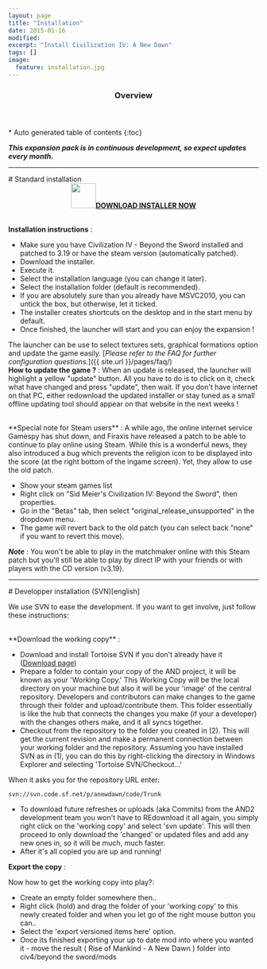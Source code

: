 ```yaml
---
layout: page
title: "Installation"
date: 2015-01-16
modified:
excerpt: "Install Civilization IV: A New Dawn"
tags: []
image:
  feature: installation.jpg
---
```


<section id="table-of-contents" class="toc">
  <header>
    <h3>Overview</h3>
  </header>
<div id="drawer" markdown="1">
*  Auto generated table of contents
{:toc}
</div>
</section><!-- /#table-of-contents -->


_**This expansion pack is in continuous development, so expect updates every month.**_

<hr>
# Standard installation

<center><a href="http://sourceforge.net/projects/anewdawn/files/latest/download?source=files"><img src="{{ site.url }}/images/download_small_green.jpg" width="50"  height="50" border="0" /><strong>DOWNLOAD INSTALLER NOW</strong></a></center>
  <br>

**Installation instructions**
: 

- Make sure you have Civilization IV - Beyond the Sword installed and patched to 3.19 or have the steam version (automatically patched).
- Download the installer.
- Execute it.
- Select the installation language (you can change it later).
- Select the installation folder (default is recommended).
- If you are absolutely sure than you already have MSVC2010, you can untick the box, but otherwise, let it ticked.
- The installer creates shortcuts on the desktop and in the start menu by default.
- Once finished, the launcher will start and you can enjoy the expansion !

The launcher can be use to select textures sets, graphical formations option and update the game easily. [_Please refer to the FAQ for further configuration questions._]({{ site.url }}/pages/faq/)
 <br>
**How to update the game ?**
: When an update is released, the launcher will highlight a yellow "update" button. All you have to do is to click on it, check what have changed and press "update", then wait.
If you don't have internet on that PC, either redownload the updated installer or stay tuned as a small offline updating tool should appear on that website in the next weeks !

 <br>
**Special note for Steam users**
: A while ago, the online internet service Gamespy has shut down, and Firaxis have released a patch to be able to continue to play online using Steam. While this is a wonderful news, they also introduced a bug which prevents the religion icon to be displayed into the score (at the right bottom of the ingame screen). Yet, they allow to use the old patch.

- Show your steam games list
- Right click on "Sid Meier's Civilization IV: Beyond the Sword", then properties.
- Go in the "Betas" tab, then select "original_release_unsupported" in the dropdown menu.
- The game will revert back to the old patch (you can select back "none" if you want to revert this move).

_**Note**_ : You won't be able to play in the matchmaker online with this Steam patch but you'll still be able to play by direct IP with your friends or with players with the CD version (v3.19).

<hr>
# Developper installation (SVN)[english]

We use SVN to ease the development. If you want to get involve, just follow these instructions:

 <br>
**Download the working copy**
:

- Download and install Tortoise SVN if you don't already have it ([Download page](http://tortoisesvn.net/downloads.html))
- Prepare a folder to contain your copy of the AND project, it will be known as your 'Working Copy.' This Working Copy will be the local directory on your machine but also it will be your 'image' of the central repository. Developers and contributors can make changes to the game through their folder and upload/contribute them. This folder essentially is like the hub that connects the changes you make (if your a developer) with the changes others make, and it all syncs together.
- Checkout from the repository to the folder you created in (2). This will get the current revision and make a permanent connection between your working folder and the repository. Assuming you have installed SVN as in (1), you can do this by right-clicking the directory in Windows Explorer and selecting 'Tortoise SVN/Checkout...'

When it asks you for the repository URL enter:

`svn://svn.code.sf.net/p/anewdawn/code/Trunk`

- To download future refreshes or uploads (aka Commits) from the AND2 development team you won't have to REdownload it all again, you simply right click on the 'working copy' and select 'svn update'. This will then proceed to only download the 'changed' or updated files and add any new ones in, so it will be much, much faster.
- After it's all copied you are up and running!

**Export the copy**
:

Now how to get the working copy into play?:

- Create an empty folder somewhere then..
- Right click (hold) and drag the folder of your 'working copy' to this newly created folder and when you let go of the right mouse button you can..
- Select the 'export versioned items here' option.
- Once its finished exporting your up to date mod into where you wanted it - move the result ( Rise of Mankind - A New Dawn ) folder into civ4/beyond the sword/mods 
